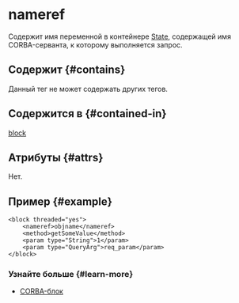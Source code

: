 # nameref

Содержит имя переменной в контейнере [State](../concepts/state-ov.md), содержащей имя CORBA-серванта, к которому выполняется запрос.

## Содержит {#contains}

Данный тег не может содержать других тегов.

## Содержится в {#contained-in}

[block](block.md)

## Атрибуты {#attrs}

Нет.

## Пример {#example}

```
<block threaded="yes">
    <nameref>objname</nameref>
    <method>getSomeValue</method>
    <param type="String">1</param>
    <param type="QueryArg">req_param</param>
</block>
```

### Узнайте больше {#learn-more}
* [CORBA-блок](../concepts/block-corba-ov.md)